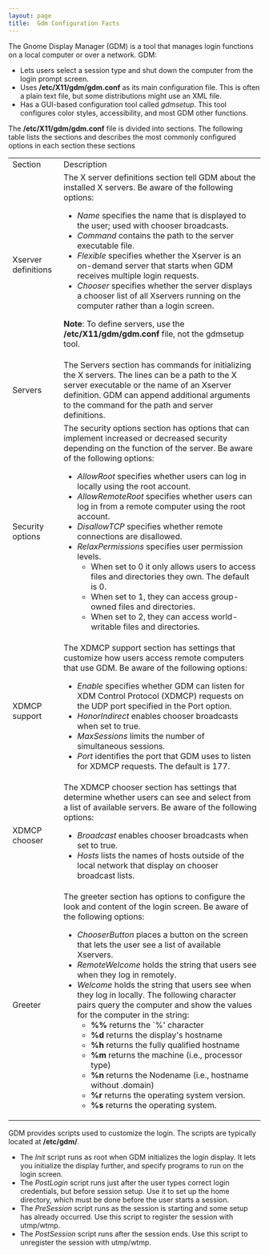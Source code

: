 ```yaml
---
layout: page
title:  Gdm Configuration Facts
---
```


The Gnome Display Manager (GDM) is a tool that manages login functions on a
local computer or over a network. GDM:

  * Lets users select a session type and shut down the computer from the login prompt screen.
  * Uses **/etc/X11/gdm/gdm.conf** as its main configuration file. This is often a plain text file, but some distributions might use an XML file.
  * Has a GUI-based configuration tool called _gdmsetup_. This tool configures color styles, accessibility, and most GDM other functions. 

The **/etc/X11/gdm/gdm.conf** file is divided into sections. The following
table lists the sections and describes the most commonly configured options in
each section these sections

<table>

<tr> <td>Section</td> <td>Description</td>

</tr>

<tr> <td>Xserver definitions</td> <td>The X server definitions section tell
GDM about the installed X servers. Be aware of the following options:

<ul>

<li><i>Name</i> specifies the name that is displayed to the user; used with
chooser broadcasts.

</li>

<li><i>Command</i> contains the path to the server executable file.

</li>

<li><i>Flexible</i> specifies whether the Xserver is an on-demand server that
starts when GDM receives multiple login requests.

</li>

<li><i>Chooser</i> specifies whether the server displays a chooser list of all
Xservers running on the computer rather than a login screen.

</li>

</ul>

<b>Note</b>: To define servers, use the <b>/etc/X11/gdm/gdm.conf</b> file, not
the gdmsetup tool.

</td>

</tr>

<tr> <td>Servers</td> <td>The Servers section has commands for initializing
the X servers. The lines can be a path to the X server executable or the name
of an Xserver definition. GDM can append additional arguments to the command
for the path and server definitions.</td>

</tr>

<tr> <td>Security options</td> <td>The security options section has options
that can implement increased or decreased security depending on the function
of the server. Be aware of the following options:

<ul>

<li><i>AllowRoot</i> specifies whether users can log in locally using the root
account.

</li>

<li><i>AllowRemoteRoot</i> specifies whether users can log in from a remote
computer using the root account.

</li>

<li><i>DisallowTCP</i> specifies whether remote connections are disallowed.

</li>

<li><i>RelaxPermissions</i> specifies user permission levels.

<ul>

<li>When set to 0 it only allows users to access files and directories they
own. The default is 0.

</li>

<li>When set to 1, they can access group-owned files and directories.

</li>

<li>When set to 2, they can access world-writable files and directories.

</li>

</ul>

</li>

</ul> </td>

</tr>

<tr> <td>XDMCP support</td> <td>The XDMCP support section has settings that
customize how users access remote computers that use GDM. Be aware of the
following options:

<ul>

<li><i>Enable</i> specifies whether GDM can listen for XDM Control Protocol
(XDMCP) requests on the UDP port specified in the Port option.

</li>

<li><i>HonorIndirect</i> enables chooser broadcasts when set to true.

</li>

<li><i>MaxSessions</i> limits the number of simultaneous sessions.

</li>

<li><i>Port</i> identifies the port that GDM uses to listen for XDMCP
requests. The default is 177.

</li>

</ul> </td>

</tr>

<tr> <td>XDMCP chooser</td> <td>The XDMCP chooser section has settings that
determine whether users can see and select from a list of available servers.
Be aware of the following options:

<ul>

<li><i>Broadcast</i> enables chooser broadcasts when set to true.

</li>

<li><i>Hosts</i> lists the names of hosts outside of the local network that
display on chooser broadcast lists.

</li>

</ul> </td>

</tr>

<tr> <td>Greeter </td> <td>The greeter section has options to configure the
look and content of the login screen. Be aware of the following options:

<ul>

<li><i>ChooserButton</i> places a button on the screen that lets the user see
a list of available Xservers.

</li>

<li><i>RemoteWelcome</i> holds the string that users see when they log in
remotely.

</li>

<li><i>Welcome</i> holds the string that users see when they log in locally.
The following character pairs query the computer and show the values for the
computer in the string:

<ul>

<li><b>%%</b> returns the `%' character

</li>

<li><b>%d</b> returns the display's hostname

</li>

<li><b>%h</b> returns the fully qualified hostname

</li>

<li><b>%m</b> returns the machine (i.e., processor type)

</li>

<li><b>%n</b> returns the Nodename (i.e., hostname without .domain)

</li>

<li><b>%r</b> returns the operating system version.

</li>

<li><b>%s</b> returns the operating system.

</li>

</ul>

</li>

</ul> </td>

</tr> </table>

GDM provides scripts used to customize the login. The scripts are typically
located at **/etc/gdm/**.

  * The _Init_ script runs as root when GDM initializes the login display. It lets you initialize the display further, and specify programs to run on the login screen. 
  * The _PostLogin_ script runs just after the user types correct login credentials, but before session setup. Use it to set up the home directory, which must be done before the user starts a session.
  * The _PreSession_ script runs as the session is starting and some setup has already occurred. Use this script to register the session with utmp/wtmp.
  * The _PostSession_ script runs after the session ends. Use this script to unregister the session with utmp/wtmp.  


